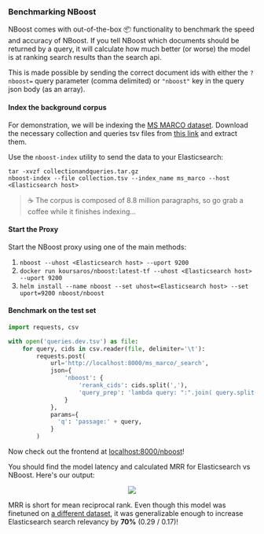 ### Benchmarking NBoost

NBoost comes with out-of-the-box 📦 functionality to benchmark the speed and accuracy of NBoost. If you tell NBoost which documents should be returned by a query, it will calculate how much better (or worse) the model is at ranking search results than the search api.

This is made possible by sending the correct document ids with either the `?nboost=` query parameter (comma delimited) or `"nboost"` key in the query json body (as an array). 

#### Index the background corpus

For demonstration, we will be indexing the [MS MARCO dataset](https://microsoft.github.io/msmarco/). Download the necessary collection and queries tsv files from [this link](https://msmarco.blob.core.windows.net/msmarcoranking/collectionandqueries.tar.gz) and extract them. 

Use the `nboost-index` utility to send the data to your Elasticsearch:

```shell script
tar -xvzf collectionandqueries.tar.gz
nboost-index --file collection.tsv --index_name ms_marco --host <Elasticsearch host>
```
> ☕ The corpus is composed of 8.8 million paragraphs, so go grab a coffee while it finishes indexing...

#### Start the Proxy

Start the NBoost proxy using one of the main methods:

1. `nboost --uhost <Elasticsearch host> --uport 9200`
2. `docker run koursaros/nboost:latest-tf --uhost <Elasticsearch host> --uport 9200`
3. `helm install --name nboost --set uhost=<Elasticsearch host> --set uport=9200 nboost/nboost`

#### Benchmark on the test set

```python
import requests, csv

with open('queries.dev.tsv') as file:
    for query, cids in csv.reader(file, delimiter='\t'):
        requests.post(
            url='http://localhost:8000/ms_marco/_search',
            json={
                'nboost': {
                    'rerank_cids': cids.split(','),
                    'query_prep': 'lambda query: ":".join( query.split(":")[1:] )'
                }
            },
            params={
              'q': 'passage:' + query,
            }
        )
```

Now check out the frontend at [localhost:8000/nboost](http://localhost:8000/nboost)!

You should find the model latency and calculated MRR for Elasticsearch vs NBoost. Here's our output:

<p align="center">
<img src="https://github.com/koursaros-ai/nboost/raw/master/.github/frontend-benchmark.png">
</p>



MRR is short for mean reciprocal rank. Even though this model was finetuned on [a different dataset](http://www.msmarco.org/), it was generalizable enough to increase Elasticsearch search relevancy by **70%** (0.29 / 0.17)!

